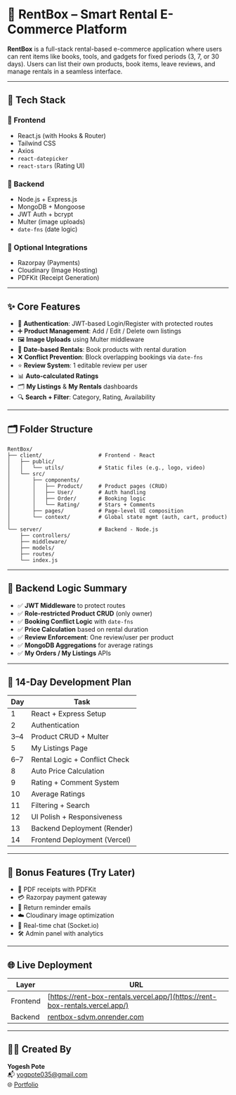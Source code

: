 # 🛒 RentBox – Smart Rental E-Commerce Platform

**RentBox** is a full-stack rental-based e-commerce application where users can rent items like books, tools, and gadgets for fixed periods (3, 7, or 30 days). Users can list their own products, book items, leave reviews, and manage rentals in a seamless interface.

---

## 🚀 Tech Stack

### 🔧 Frontend
- React.js (with Hooks & Router)
- Tailwind CSS
- Axios
- `react-datepicker`
- `react-stars` (Rating UI)

### 🔩 Backend
- Node.js + Express.js
- MongoDB + Mongoose
- JWT Auth + bcrypt
- Multer (image uploads)
- `date-fns` (date logic)

### 🧩 Optional Integrations
- Razorpay (Payments)
- Cloudinary (Image Hosting)
- PDFKit (Receipt Generation)

---

## ✨ Core Features

- 🔐 **Authentication**: JWT-based Login/Register with protected routes  
- ➕ **Product Management**: Add / Edit / Delete own listings  
- 🖼️ **Image Uploads** using Multer middleware  
- 📆 **Date-based Rentals**: Book products with rental duration  
- ❌ **Conflict Prevention**: Block overlapping bookings via `date-fns`  
- ⭐ **Review System**: 1 editable review per user  
- 📊 **Auto-calculated Ratings**  
- 🗂️ **My Listings** & **My Rentals** dashboards  
- 🔍 **Search + Filter**: Category, Rating, Availability  

---

## 🗂️ Folder Structure

```
RentBox/
├── client/                  # Frontend - React
│   ├── public/             
│   │   └── utils/           # Static files (e.g., logo, video)
│   └── src/
│       ├── components/
│       │   ├── Product/     # Product pages (CRUD)
│       │   ├── User/        # Auth handling
│       │   ├── Order/       # Booking logic
│       │   └── Rating/      # Stars + Comments
│       ├── pages/           # Page-level UI composition
│       └── context/         # Global state mgmt (auth, cart, product)
│
└── server/                  # Backend - Node.js
    ├── controllers/
    ├── middleware/
    ├── models/
    ├── routes/
    └── index.js
```

---

## 🔁 Backend Logic Summary

- ✅ **JWT Middleware** to protect routes
- ✅ **Role-restricted Product CRUD** (only owner)
- ✅ **Booking Conflict Logic** with `date-fns`
- ✅ **Price Calculation** based on rental duration
- ✅ **Review Enforcement**: One review/user per product
- ✅ **MongoDB Aggregations** for average ratings
- ✅ **My Orders / My Listings** APIs

---

## 📅 14-Day Development Plan

| Day | Task |
|-----|------|
| 1   | React + Express Setup |
| 2   | Authentication |
| 3–4 | Product CRUD + Multer |
| 5   | My Listings Page |
| 6–7 | Rental Logic + Conflict Check |
| 8   | Auto Price Calculation |
| 9   | Rating + Comment System |
| 10  | Average Ratings |
| 11  | Filtering + Search |
| 12  | UI Polish + Responsiveness |
| 13  | Backend Deployment (Render) |
| 14  | Frontend Deployment (Vercel) |

---

## 🎁 Bonus Features (Try Later)

- 🧾 PDF receipts with PDFKit  
- 💳 Razorpay payment gateway  
- 📧 Return reminder emails  
- ☁️ Cloudinary image optimization  
- 💬 Real-time chat (Socket.io)  
- 🛠 Admin panel with analytics  

---

## 🌐 Live Deployment

| Layer     | URL |
|-----------|-----|
| Frontend  | [https://rent-box-rentals.vercel.app/](https://rent-box-rentals.vercel.app/) |
| Backend   | [rentbox-sdvm.onrender.com](https://rentbox-sdvm.onrender.com) |

---

## 👨‍💻 Created By

**Yogesh Pote**  
📬 [yogpote035@gmail.com](mailto:yogpote035@gmail.com)  
🌐 [Portfolio](https://yogpote035.github.io/Portfolio-Website/)  
